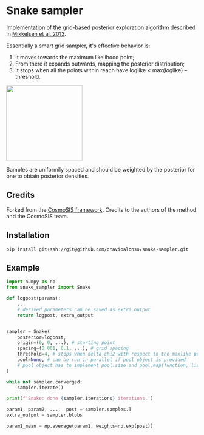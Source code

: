 # Snake sampler

Implementation of the grid-based posterior exploration algorithm described in [Mikkelsen et al. 2013](https://doi.org/10.1088/0004-637x/777/2/172).

Essentially a smart grid sampler, it's effective behavior is:
1. It moves towards the maximum likelihood point;
2. From there it expands outwards, mapping the posterior distribution;
3. It stops when all the points within reach have loglike < max(loglike) – threshold.

<img src="https://otavioalves.com/images/snake.gif" width="200px" height="200px"/>

Samples are uniformily spaced and should be weighted by the posterior for one to obtain posterior densities.

## Credits

Forked from the [CosmoSIS framework](https://github.com/joezuntz/cosmosis). Credits to the authors of the method and the CosmoSIS team.

## Installation

```
pip install git+ssh://git@github.com/otavioalonso/snake-sampler.git
```

## Example

```python
import numpy as np
from snake_sampler import Snake

def logpost(params):
    ...
    # derived parameters can be saved as extra_output
    return logpost, extra_output


sampler = Snake(
    posterior=logpost,
    origin=(0, 0, ...), # starting point
    spacing=(0.001, 0.1, ...), # grid spacing
    threshold=4, # stops when delta chi2 with respect to the maxlike point reaches threshold
    pool=None, # can be run in parallel if pool object is provided
    # pool object has to implement pool.size and pool.map(function, list)
)

while not sampler.converged:
    sampler.iterate()

print(f'Snake: done {sampler.iterations} iterations.')

param1, param2, ...,  post = sampler.samples.T
extra_output = sampler.blobs

param1_mean = np.average(param1, weights=np.exp(post))
```
